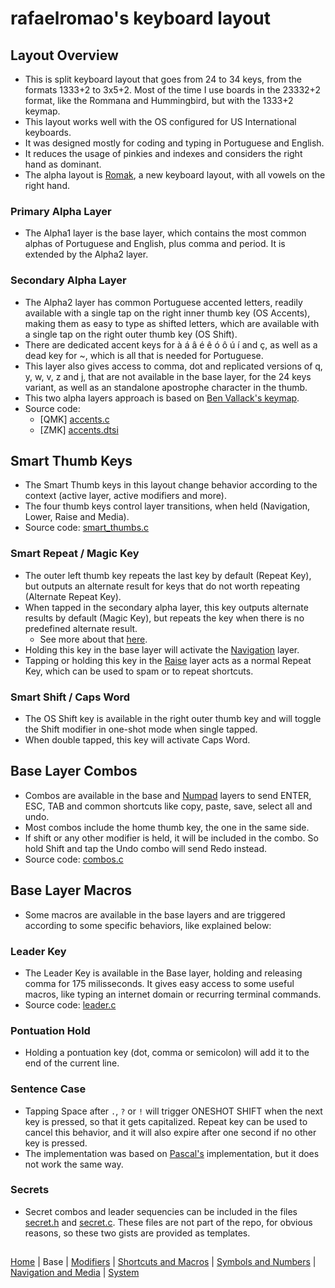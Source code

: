 # rafaelromao's keyboard layout

## Layout Overview
- This is split keyboard layout that goes from 24 to 34 keys, from the formats 1333+2 to 3x5+2. Most of the time I use boards in the 23332+2 format, like the Rommana and Hummingbird, but with the 1333+2 keymap.
- This layout works well with the OS configured for US International keyboards.
- It was designed mostly for coding and typing in Portuguese and English.
- It reduces the usage of pinkies and indexes and considers the right hand as dominant.
- The alpha layout is [Romak](https://github.com/rafaelromao/romak), a new keyboard layout, with all vowels on the right hand.

### Primary Alpha Layer
- The Alpha1 layer is the base layer, which contains the most common alphas of Portuguese and English, plus comma and period. It is extended by the Alpha2 layer.

### Secondary Alpha Layer
- The Alpha2 layer has common Portuguese accented letters, readily available with a single tap on the right inner thumb key (OS Accents), making them as easy to type as shifted letters, which are available with a single tap on the right outer thumb key (OS Shift).
- There are dedicated accent keys for à á â é ê ó ô ú í and ç, as well as a dead key for ~, which is all that is needed for Portuguese.
- This layer also gives access to comma, dot and replicated versions of q, y, w, v, z and j, that are not available in the base layer, for the 24 keys variant, as well as an standalone apostrophe character in the thumb.
- This two alpha layers approach is based on [Ben Vallack's keymap](https://youtu.be/5RN_4PQ0j1A?si=f9OkOvNdL3jE4seR).
- Source code:
  - [QMK] [accents.c](../src/qmk/users/rafaelromao/features/accents.c)
  - [ZMK] [accents.dtsi](https://github.com/rafaelromao/keyboards/blob/main/src/zmk/config/rafaelromao/features/accents.dtsi) 

## Smart Thumb Keys
- The Smart Thumb keys in this layout change behavior according to the context (active layer, active modifiers and more).
- The four thumb keys control layer transitions, when held (Navigation, Lower, Raise and Media).
- Source code: [smart_thumbs.c](../src/qmk/users/rafaelromao/features/smart_thumbs.c)

### Smart Repeat / Magic Key
- The outer left thumb key repeats the last key by default (Repeat Key), but outputs an alternate result for keys that do not worth repeating (Alternate Repeat Key).
- When tapped in the secondary alpha layer, this key outputs alternate results by default (Magic Key), but repeats the key when there is no predefined alternate result.
  - See more about that [here](https://github.com/rafaelromao/romak/tree/main?tab=readme-ov-file#magic-romak).
- Holding this key in the base layer will activate the [Navigation](../navigation.md) layer.
- Tapping or holding this key in the [Raise](../symbols.md) layer acts as a normal Repeat Key, which can be used to spam or to repeat shortcuts. 

### Smart Shift / Caps Word
- The OS Shift key is available in the right outer thumb key and will toggle the Shift modifier in one-shot mode when single tapped.
- When double tapped, this key will activate Caps Word.

## Base Layer Combos
- Combos are available in the base and [Numpad](symbols.md#numpad-layer) layers to send ENTER, ESC, TAB and common shortcuts like copy, paste, save, select all and undo.
- Most combos include the home thumb key, the one in the same side.
- If shift or any other modifier is held, it will be included in the combo. So hold Shift and tap the Undo combo will send Redo instead.
- Source code: [combos.c](../src/qmk/users/rafaelromao/features/combos.c)

## Base Layer Macros
- Some macros are available in the base layers and are triggered according to some specific behaviors, like explained below:

### Leader Key
- The Leader Key is available in the Base layer, holding and releasing comma for 175 milisseconds. It gives easy access to some useful macros, like typing an internet domain or recurring terminal commands.
- Source code: [leader.c](../src/qmk/users/rafaelromao/features/leader.c)

### Pontuation Hold
- Holding a pontuation key (dot, comma or semicolon) will add it to the end of the current line.

### Sentence Case
- Tapping Space after `.`, `?` or `!` will trigger ONESHOT SHIFT when the next key is pressed, so that it gets capitalized. Repeat key can be used to cancel this behavior, and it will also expire after one second if no other key is pressed.
- The implementation was based on [Pascal's](https://github.com/getreuer/qmk-keymap) implementation, but it does not work the same way.

### Secrets
- Secret combos and leader sequencies can be included in the files [secret.h](https://gist.github.com/rafaelromao/29b444b8b0bdec5402067beb35c2bcda) and [secret.c](https://gist.github.com/rafaelromao/76be290d7d58176699b8e20859c15618). These files are not part of the repo, for obvious reasons, so these two gists are provided as templates.

##
[Home](../readme.md) | 
Base |
[Modifiers](modifiers.md) |
[Shortcuts and Macros](shortcuts.md) |
[Symbols and Numbers](symbols.md) |
[Navigation and Media](navigation.md) |
[System](system.md)
